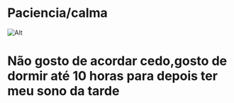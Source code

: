 # Paciencia/calma
![Alt](https://www.shutterstock.com/image-photo/surprised-cat-meme-face-260nw-2503158851.jpg)

# Não gosto de acordar cedo,gosto de dormir até 10 horas para depois ter meu sono da tarde 
